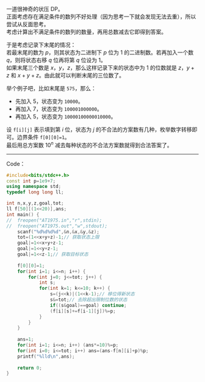 一道很神奇的状压 DP。  
正面考虑存在满足条件的数列不好处理（因为思考一下就会发现无法去重），所以尝试从反面思考。  
考虑计算出不满足条件的数列的数量，再用总数减去它即得到答案。

于是考虑记录下末尾的情况：  
若最末尾的数为 $p$，则其状态为二进制下 $p$ 位为 $1$ 的二进制数。若再加入一个数 $q$，则将状态右移 $q$ 位再将第 $q$ 位设为 $1$。  
如果末尾三个数是 $x$，$y$，$z$，那么这样记录下来的状态中为 $1$ 的位数就是 $z$，$y+z$ 和 $x+y+z$。由此就可以判断末尾的三位数了。

举个例子吧，比如末尾是 $\texttt{575}$，那么：  
* 先加入 $5$，状态变为 $\texttt{10000}$。
* 再加入 $7$，状态变为 $\texttt{100001000000}$。
* 再加入 $5$，状态变为 $\texttt{10000100000010000}$。

设 ```f[i][j]``` 表示填到第 $i$ 位，状态为 $j$ 的不合法的方案数有几种，枚举数字转移即可。边界条件 ```f[0][0]=1```。  
最后用总方案数 $10^n$ 减去每种状态的不合法方案数就得到合法答案了。

------------
Code：
```cpp
#include<bits/stdc++.h>
const int p=1e9+7;
using namespace std;
typedef long long ll;

int n,x,y,z,goal,tot;
ll f[50][(1<<20)],ans;
int main() {
//	freopen("AT1975.in","r",stdin);
//	freopen("AT1975.out","w",stdout);
	scanf("%d%d%d%d",&n,&x,&y,&z);
	tot=(1<<x+y+z)-1;// 获取状态上限 
	goal|=1<<x+y+z-1;
	goal|=1<<y+z-1;
	goal|=1<<z-1;// 获取目标状态 
	
	f[0][0]=1;
	for(int i=1; i<=n; i++) {
		for(int j=0; j<=tot; j++) {
			int s;
			for(int k=1; k<=10; k++) {
				s=(j<<k)|(1<<k-1);// 移位得新状态 
				s&=tot;// 去除超出限制位数的状态 
				if((s&goal)==goal) continue;
				(f[i][s]+=f[i-1][j])%=p;
			} 
		}
	}
	
	ans=1;
	for(int i=1; i<=n; i++) (ans*=10)%=p;
	for(int i=0; i<=tot; i++) ans=(ans-f[n][i]+p)%p;
	printf("%lld\n",ans);
	
	return 0;
}

```

